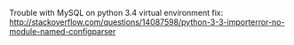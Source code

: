 Trouble with MySQL on python 3.4 virtual environment fix: http://stackoverflow.com/questions/14087598/python-3-3-importerror-no-module-named-configparser